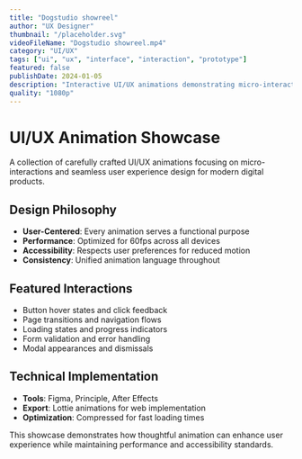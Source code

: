 ```yaml
---
title: "Dogstudio showreel"
author: "UX Designer"
thumbnail: "/placeholder.svg"
videoFileName: "Dogstudio showreel.mp4"
category: "UI/UX"
tags: ["ui", "ux", "interface", "interaction", "prototype"]
featured: false
publishDate: 2024-01-05
description: "Interactive UI/UX animations demonstrating micro-interactions, transitions, and user experience enhancements for mobile and web applications."
quality: "1080p"
---
```


# UI/UX Animation Showcase

A collection of carefully crafted UI/UX animations focusing on micro-interactions and seamless user experience design for modern digital products.

## Design Philosophy

- **User-Centered**: Every animation serves a functional purpose
- **Performance**: Optimized for 60fps across all devices
- **Accessibility**: Respects user preferences for reduced motion
- **Consistency**: Unified animation language throughout

## Featured Interactions

- Button hover states and click feedback
- Page transitions and navigation flows
- Loading states and progress indicators
- Form validation and error handling
- Modal appearances and dismissals

## Technical Implementation

- **Tools**: Figma, Principle, After Effects
- **Export**: Lottie animations for web implementation
- **Optimization**: Compressed for fast loading times

This showcase demonstrates how thoughtful animation can enhance user experience while maintaining performance and accessibility standards.